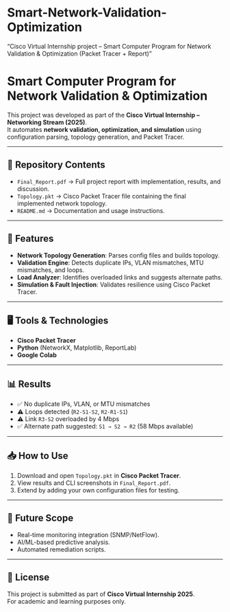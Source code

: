 # Smart-Network-Validation-Optimization
“Cisco Virtual Internship project – Smart Computer Program for Network Validation &amp; Optimization (Packet Tracer + Report)”
# Smart Computer Program for Network Validation & Optimization

This project was developed as part of the **Cisco Virtual Internship – Networking Stream (2025)**.  
It automates **network validation, optimization, and simulation** using configuration parsing, topology generation, and Packet Tracer.

---

## 📂 Repository Contents
- `Final_Report.pdf` → Full project report with implementation, results, and discussion.
- `Topology.pkt` → Cisco Packet Tracer file containing the final implemented network topology.
- `README.md` → Documentation and usage instructions.

---

## 🚀 Features
- **Network Topology Generation**: Parses config files and builds topology.
- **Validation Engine**: Detects duplicate IPs, VLAN mismatches, MTU mismatches, and loops.
- **Load Analyzer**: Identifies overloaded links and suggests alternate paths.
- **Simulation & Fault Injection**: Validates resilience using Cisco Packet Tracer.

---

## 🖥️ Tools & Technologies
- **Cisco Packet Tracer**
- **Python** (NetworkX, Matplotlib, ReportLab)
- **Google Colab**

---

## 📊 Results
- ✅ No duplicate IPs, VLAN, or MTU mismatches  
- ⚠ Loops detected (`R2-S1-S2`, `R2-R1-S1`)  
- ⚠ Link `R3-S2` overloaded by 4 Mbps  
- ✅ Alternate path suggested: `S1 → S2 → R2` (58 Mbps available)  

---

## 📥 How to Use
1. Download and open `Topology.pkt` in **Cisco Packet Tracer**.
2. View results and CLI screenshots in `Final_Report.pdf`.
3. Extend by adding your own configuration files for testing.

---

## 📌 Future Scope
- Real-time monitoring integration (SNMP/NetFlow).
- AI/ML-based predictive analysis.
- Automated remediation scripts.

---

## 📜 License
This project is submitted as part of **Cisco Virtual Internship 2025**.  
For academic and learning purposes only.
